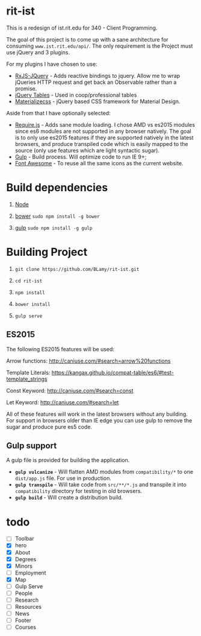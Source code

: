 # rit-ist
This is a redesign of ist.rit.edu for 340 - Client Programming.

The goal of this project is to come up with a sane architecture for consuming `www.ist.rit.edu/api/`. The only requirement is the Project must use jQuery and 3 plugins.

For my plugins I have chosen to use:
- [RxJS-JQuery](https://github.com/Reactive-Extensions/rxjs-jquery) - Adds reactive bindings to jquery. Allow me to wrap jQueries HTTP request and get back an Observable rather than a promise.
- [jQuery Tables](https://datatables.net/) - Used in coop/professional tables
- [Materializecss](http://materializecss.com/icons.html) - jQuery based CSS framework for Material Design.

Aside from that I have optionally selected:
- [Require.js]() - Adds sane module loading. I chose AMD vs es2015 modules since es6 modules are not supported in any browser natively. The goal is to only use es2015 features if they are supported natively in the latest browsers, and produce transpiled code which is easily mapped to the source (only use features which are light syntactic sugar).
- [Gulp]() - Build process. Will optimize code to run IE 9+;
- [Font Awesome]() - To reuse all the same icons as the current website.

# Build dependencies
1) [Node](http://nodejs.org)

2) [bower](http://bower.io)
`sudo npm install -g bower`

3) [gulp](http://gulpjs.com)
`sudo npm install -g gulp`

# Building Project

1) `git clone https://github.com/BLamy/rit-ist.git`

2) `cd rit-ist`

3) `npm install`

4) `bower install`

5) `gulp serve`

## ES2015
The following ES2015 features will be used:

Arrow functions:
http://caniuse.com/#search=arrow%20functions

Template Literals:
https://kangax.github.io/compat-table/es6/#test-template_strings

Const Keyword:
http://caniuse.com/#search=const

Let Keyword:
http://caniuse.com/#search=let

All of these features will work in the latest browsers without any building. For support in browsers older than IE edge you can use gulp to remove the sugar and produce pure es5 code.


## Gulp support
A gulp file is provided for building the application.
- **`gulp vulcanize`** - Will flatten AMD modules from `compatibility/*` to one `dist/app.js` file. For use in production.
- **`gulp transpile`** - Will take code from `src/**/*.js` and transpile it into `compatibility` directory for testing in old browsers.
- **`gulp build`** - Will create a distribution build.

# todo
- [ ] Toolbar
- [x] hero
- [x] About
- [x] Degrees
- [x] Minors
- [ ] Employment
- [x] Map
- [ ] Gulp Serve
- [ ] People
- [ ] Research
- [ ] Resources
- [ ] News
- [ ] Footer
- [ ] Courses
